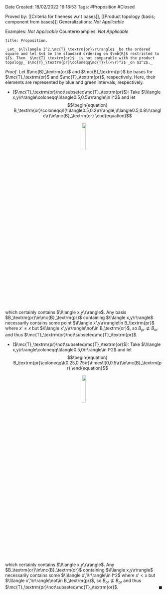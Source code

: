 <br />
<br />

Date Created: 18/02/2022 16:18:53
Tags: #Proposition #Closed 

Proved by: [[Criteria for fineness w.r.t bases]], [[Product topology (basis; component from bases)]]
Generalizations: _Not Applicable_

Examples: _Not Applicable_
Counterexamples: _Not Applicable_

``` ad-Proposition
title: Proposition.

_Let_ $\l\langle I^2,\mc{T}_\textrm{or}\r\rangle$ _be the ordered square and let $<$ be the standard ordering on $\mb{R}$ restricted to $I$. Then_ $\mc{T}_\textrm{or}$ _is not comparable with the product topology_ $\mc{T}_\textrm{pr}\coloneqq\mc{T}\l(<\r)^2$ _on $I^2$._

```

_Proof_. Let $\mc{B}_\textrm{or}$ and $\mc{B}_\textrm{pr}$ be bases for $\mc{T}_\textrm{or}$ and $\mc{T}_\textrm{pr}$, respectively. Here, their elements are represented by blue and green intervals, respectively.
* ($\mc{T}_\textrm{or}\not\subseteq\mc{T}_\textrm{pr}$): Take $\l\langle x,y\r\rangle\coloneqq\l\langle0.5,0.5\r\rangle\in I^2$ and let
$$\begin{equation}
    B_\textrm{or}\coloneqq\l(\l\langle0.5,0.2\r\rangle,\l\langle0.5,0.8\r\rangle\r)\in\mc{B}_\textrm{or}
\end{equation}$$

<center><img src="https://raw.githubusercontent.com/zhaoshenzhai/MathWiki/master/Images/19-02-2022_1226/image.svg", width=15%></center>

which certainly contains $\l\langle x,y\r\rangle$. Any basis $B_\textrm{pr}\in\mc{B}_\textrm{pr}$ containing $\l\langle x,y\r\rangle$ necessarily contains some point $\l\langle x',y\r\rangle\in B_\textrm{pr}$ where $x'\neq x$ but $\l\langle x',y\r\rangle\not\in B_\textrm{or}$, so $B_\textrm{pr}\not\subseteq B_\textrm{or}$ and thus $\mc{T}_\textrm{or}\not\subseteq\mc{T}_\textrm{pr}$.
* ($\mc{T}_\textrm{pr}\not\subseteq\mc{T}_\textrm{or}$): Take $\l\langle x,y\r\rangle\coloneqq\l\langle0.5,0\r\rangle\in I^2$ and let
$$\begin{equation}
    B_\textrm{pr}\coloneqq\l(0.25,0.75\r)\times\l[0,0.5\r)\in\mc{B}_\textrm{pr}
\end{equation}$$

<center><img src="https://raw.githubusercontent.com/zhaoshenzhai/MathWiki/master/Images/19-02-2022_1248/image.svg", width=15%></center>

which certainly contains $\l\langle x,y\r\rangle$. Any $B_\textrm{or}\in\mc{B}_\textrm{or}$ containing $\l\langle x,y\r\rangle$ necessarily contains some $\l\langle x',1\r\rangle\in I^2$ where $x'<x$ but $\l\langle x',1\r\rangle\not\in B_\textrm{pr}$, so $B_\textrm{or}\not\subseteq B_\textrm{pr}$ and thus $\mc{T}_\textrm{pr}\not\subseteq\mc{T}_\textrm{or}$.<span style="float:right;">$\blacksquare$</span>
